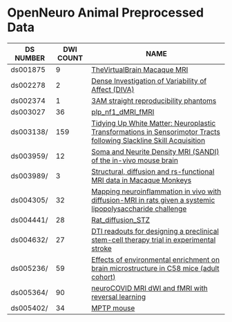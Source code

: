 # OpenNeuro Animal Preprocessed Data

|       DS NUMBER       |       DWI COUNT       |               NAME            |
|-----------------|-----------------------|-------------------------------|
| ds001875 | 9 | [TheVirtualBrain Macaque MRI](https://openneuro.org/datasets/ds001875/) | 
| ds002278 | 2 | [Dense Investigation of Variability of Affect (DIVA)](https://openneuro.org/datasets/ds002278/) | 
| ds002374 | 1 | [3AM straight reproducibility phantoms](https://openneuro.org/datasets/ds002374/) | 
| ds003027 | 36 | [plp_nf1_dMRI_fMRI](https://openneuro.org/datasets/ds003027/) | 
| ds003138/ | 159 | [Tidying Up White Matter: Neuroplastic Transformations in Sensorimotor Tracts following Slackline Skill Acquisition](https://openneuro.org/datasets/ds003138/) | 
| ds003959/ | 12 | [Soma and Neurite Density MRI (SANDI) of the in-vivo mouse brain](https://openneuro.org/datasets/ds003959/) | 
| ds003989/ | 3 | [Structural, diffusion and rs-functional MRI data in Macaque Monkeys](https://openneuro.org/datasets/ds003989/) | 
| ds004305/ | 32 | [Mapping neuroinflammation in vivo with diffusion-MRI in rats given a systemic lipopolysaccharide challenge](https://openneuro.org/datasets/ds004305/) | 
| ds004441/ | 28 | [Rat_diffusion_STZ](https://openneuro.org/datasets/ds004441/) | 
| ds004632/ | 27 | [DTI readouts for designing a preclinical stem-cell therapy trial in experimental stroke](https://openneuro.org/datasets/ds004632/) | 
| ds005236/ | 59 | [Effects of environmental enrichment on brain microstructure in C58 mice (adult cohort)](https://openneuro.org/datasets/ds005236/) | 
| ds005364/ | 90 | [neuroCOVID MRI dWI and fMRI with reversal learning ](https://openneuro.org/datasets/ds005364/) | 
| ds005402/ | 34 | [MPTP mouse](https://openneuro.org/datasets/ds005402/) | 

